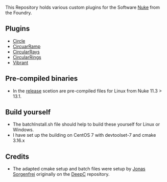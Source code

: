 This Repository holds various custom plugins for the Software [Nuke](https://www.foundry.com/products/nuke-family/nuke) from the Foundry.


## Plugins

- [Circle](https://github.com/falkhofmann/nuke_plugins/wiki/Circle)
- [CircuarRamp](https://github.com/falkhofmann/nuke_plugins/wiki/CircularRamp)
- [CircularRays](https://github.com/falkhofmann/nuke_plugins/wiki/CircularRays)
- [CircularRings](https://github.com/falkhofmann/nuke_plugins/wiki/CircularRings)
- [Vibrant](https://github.com/falkhofmann/nuke_plugins/wiki/Vibrant)


## Pre-compiled binaries
- In the [release](https://github.com/falkhofmann/nuke_plugins/releases) scetion are pre-compiled files for Linux from Nuke 11.3 > 13.1.


## Build yourself
- The batchInstall.sh file should help to build these yourself for Linux or Windows.
- I have set up the building on CentOS 7 with devtoolset-7 and cmake 3.16.x

## Credits 
- The adapted cmake setup and batch files were setup by [Jonas Sorgenfrei](https://github.com/jonassorgenfrei) originally on the [DeepC](https://github.com/charlesangus/DeepC) repository.
